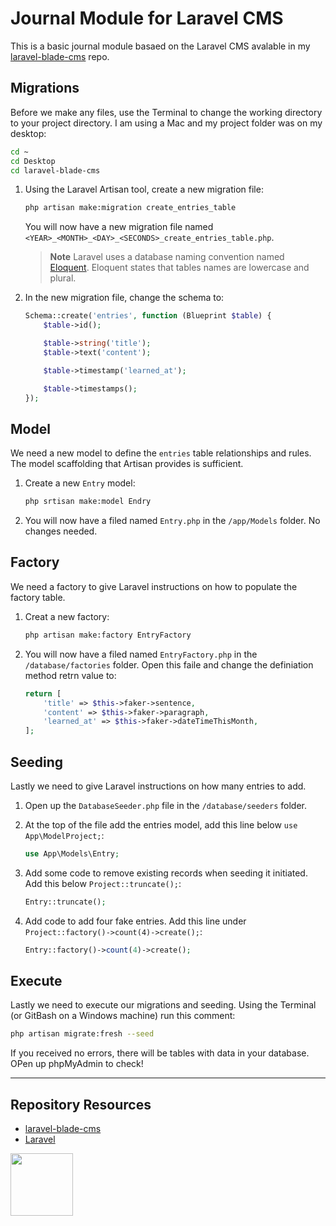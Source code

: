 # Journal Module for Laravel CMS

This is a basic journal module basaed on the Laravel CMS avalable in my [laravel-blade-cms](https://github.com/codeadamca/laravel-blade-cms) repo.

## Migrations

Before we make any files, use the Terminal to change the working directory to your project directory. I am using a Mac and my project folder was on my desktop:

``` sh
cd ~
cd Desktop
cd laravel-blade-cms
```

1. Using the Laravel Artisan tool, create a new migration file:

    ```sh
    php artisan make:migration create_entries_table
    ```
    
    You will now have a new migration file named `<YEAR>_<MONTH>_<DAY>_<SECONDS>_create_entries_table.php`.
    
    
    > **Note** 
    > Laravel uses a database naming convention named [Eloquent](https://laravel.com/docs/10.x/eloquent). Eloquent states that tables names are lowercase and plural.  

2. In the new migration file, change the schema to:

    ```php
    Schema::create('entries', function (Blueprint $table) {
        $table->id();

        $table->string('title');
        $table->text('content');

        $table->timestamp('learned_at');

        $table->timestamps();
    });
    ```
    
## Model

We need a new model to define the `entries` table relationships and rules. The model scaffolding that Artisan provides is sufficient.

1. Create a new `Entry` model: 

    ```sh
    php srtisan make:model Endry
    ```
    
 2. You will now have a filed named `Entry.php` in the `/app/Models` folder. No changes needed.
    
## Factory

We need a factory to give Laravel instructions on how to populate the factory table. 

1. Creat a new factory:

    ```sh
    php artisan make:factory EntryFactory
    ```
    
2. You will now have a filed named `EntryFactory.php` in the `/database/factories` folder. Open this faile and change the definiation method retrn value to:

    ```php
    return [
        'title' => $this->faker->sentence,
        'content' => $this->faker->paragraph,
        'learned_at' => $this->faker->dateTimeThisMonth,
    ];
    ```
    
## Seeding

Lastly we need to give Laravel instructions on how many entries to add. 

1. Open up the `DatabaseSeeder.php` file in the `/database/seeders` folder.

2. At the top of the file add the entries model, add this line below `use App\ModelProject;`:

    ```php
    use App\Models\Entry;
    ```
    
3. Add some code to remove existing records when seeding it initiated. Add this below `Project::truncate();`:

    ```php
    Entry::truncate();
    ```
    
4. Add code to add four fake entries. Add this line under `Project::factory()->count(4)->create();`:

    ```php
    Entry::factory()->count(4)->create();
    ```
    
 ## Execute
    
Lastly we need to execute our migrations and seeding. Using the Terminal (or GitBash on a Windows machine) run this comment:

```sh
php artisan migrate:fresh --seed
```



If you received no errors, there will be tables with data in your database. OPen up phpMyAdmin to check!


   
***

## Repository Resources

* [laravel-blade-cms](https://github.com/codeadamca/laravel-blade-cms)
* [Laravel](https://laravel.com/)

<a href="https://codeadam.ca">
<img src="https://codeadam.ca/images/code-block.png" width="100">
</a>
